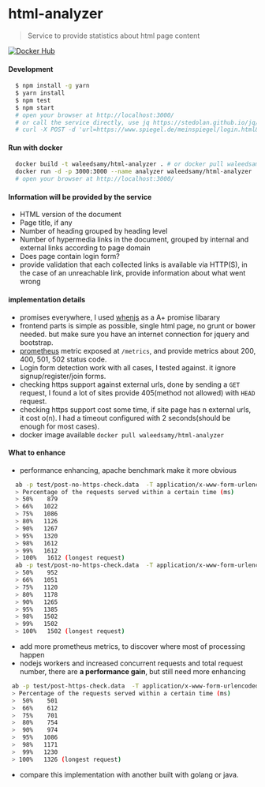 # html-analyzer
> Service to provide statistics about html page content

[![Docker Hub](https://img.shields.io/badge/docker-ready-blue.svg)](https://registry.hub.docker.com/u/waleedsamy/html-analyzer/)

#### Development
```bash
  $ npm install -g yarn
  $ yarn install
  $ npm test
  $ npm start
  # open your browser at http://localhost:3000/
  # or call the service directly, use jq https://stedolan.github.io/jq/ for beautiful json
  # curl -X POST -d 'url=https://www.spiegel.de/meinspiegel/login.html&checkhttps=false' "http://localhost:3000/"
```

#### Run with docker
```bash
  docker build -t waleedsamy/html-analyzer . # or docker pull waleedsamy/html-analyzer
  docker run -d -p 3000:3000 --name analyzer waleedsamy/html-analyzer
  # open your browser at http://localhost:3000/
```

#### Information will be provided by the service
 * HTML version of the document
 * Page title, if any
 * Number of heading grouped by heading level
 * Number of hypermedia links in the document, grouped by internal and external links according to page domain
 * Does page contain login form?
 * provide validation that each collected links is available via HTTP(S), in the case of an unreachable link, provide information about what went wrong

#### implementation details
 * promises everywhere, I used [whenjs](https://github.com/cujojs/when) as a A+ promise libarary
 * frontend parts is simple as possible, single html page, no grunt or bower needed. but make sure you have an internet connection for jquery and bootstrap.
 * [prometheus](https://github.com/prometheus/prometheus) metric exposed at `/metrics`, and provide metrics about 200, 400, 501, 502 status code.
 * Login form detection work with all cases, I tested against. it ignore signup/register/join forms.
 * checking https support against external urls, done by sending a `GET` request, I found a lot of sites provide 405(method not allowed) with `HEAD` request.
 * checking https support cost some time, if site page has n external urls, it cost o(n). I had a timeout configured with 2 seconds(should be enough for most cases).
 * docker image available `docker pull waleedsamy/html-analyzer`

#### What to enhance
 * performance enhancing, apache benchmark make it more obvious
  ```bash
    ab -p test/post-no-https-check.data  -T application/x-www-form-urlencoded -c 20 -n 50 http://localhost:3000/
    > Percentage of the requests served within a certain time (ms)
    > 50%    879
    > 66%   1022
    > 75%   1086
    > 80%   1126
    > 90%   1267
    > 95%   1320
    > 98%   1612
    > 99%   1612
    > 100%   1612 (longest request)
    ab -p test/post-no-https-check.data  -T application/x-www-form-urlencoded -c 20 -n 50 http://localhost:3000/
    > 50%    952
    > 66%   1051
    > 75%   1120
    > 80%   1178
    > 90%   1265
    > 95%   1385
    > 98%   1502
    > 99%   1502
    > 100%   1502 (longest request)
  ```
 * add more prometheus metrics, to discover where most of processing happen
 * nodejs workers and increased concurrent requests and total request number, there are **a performance gain**, but still need more enhancing
 ```bash
  ab -p test/post-https-check.data  -T application/x-www-form-urlencoded -c 30 -n 200 http://localhost:3000/
  > Percentage of the requests served within a certain time (ms)
  >  50%    501
  >  66%    612
  >  75%    701
  >  80%    754
  >  90%    974
  >  95%   1086
  >  98%   1171
  >  99%   1230
  > 100%   1326 (longest request)
 ```
 * compare this implementation with another built with golang or java.

